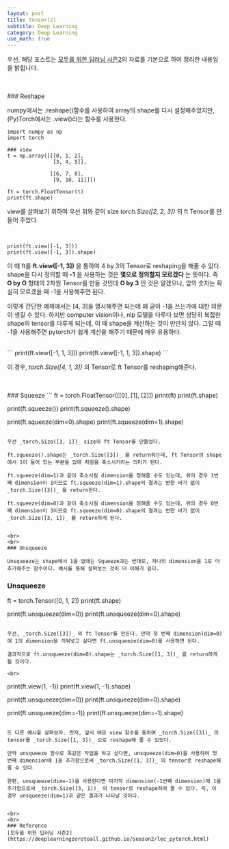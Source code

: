 ```yaml
---
layout: post
title: Tensor(2)
subtitle: Deep Learning
category: Deep Learning
use_math: true
---
```


우선, 해당 포스트는 [모두를 위한 딥러닝 시즌2](https://deeplearningzerotoall.github.io/season2/lec_pytorch.html)의 자료를 기본으로 하여 정리한 내용임을 밝힙니다.

<br>
<br>
### Reshape

numpy에서는 .reshape()함수를 사용하여 array의 shape를 다시 설정해주었지만, (Py)Torch에서는 .view()라는 함수를 사용한다.

```
import numpy as np
import torch

### view
t = np.array([[[0, 1, 2],
               [3, 4, 5]],

              [[6, 7, 8],
               [9, 10, 11]]])

ft = torch.FloatTensor(t)
print(ft.shape)
```

view를 살펴보기 위하여 우선 위와 같이 size _torch.Size([2, 2, 3])_ 의 ft Tensor를 만들어 주었다.

<br>

```
print(ft.view([-1, 3]))
print(ft.view([-1, 3]).shape)
```

이 때 ft를 __ft.view([-1, 3])__ 을 통하여 4 by 3의 Tensor로 reshaping을 해줄 수 있다. shape을 다시 정의할 때 __-1__ 을 사용하는 것은 __몇으로 정의할지 모르겠다__ 는 뜻이다. 즉 __O by O__ 형태의 2차원 Tensor를 만들 것인데 __O by 3__ 인 것은 알겠으나, 앞의 숫자는 확실히 모르겠을 때 -1을 사용해주면 된다.

이렇게 간단한 예제에서는 [4, 3]을 명시해주면 되는데 왜 굳이 -1을 쓰는가에 대한 의문이 생길 수 있다. 하지만 computer vision이나, nlp 모델을 다루다 보면 상당히 복잡한 shape의 tensor를 다루게 되는데, 이 때 shape을 계산하는 것이 만만치 않다. 그럴 때 -1을 사용해주면 pytorch가 쉽게 계산을 해주기 때문에 매우 유용하다.

<br>
```
print(ft.view([-1, 1, 3]))
print(ft.view([-1, 1, 3]).shape)
```

이 경우, _torch.Size([4, 1, 3])_ 의 Tensor로 ft Tensor를 reshaping해준다.


<br>
<br>
### Squeeze
```
ft = torch.FloatTensor([[0], [1], [2]])
print(ft)
print(ft.shape)

print(ft.squeeze())
print(ft.squeeze().shape)

print(ft.squeeze(dim=0).shape)
print(ft.squeeze(dim=1).shape)
```

우선 _torch.Size([3, 1])_ size의 ft Tensor를 만들었다.

ft.squeeze().shape는 _torch.Size([3])_ 를 return하는데, ft Tensor의 shape에서 1이 들어 있는 부분을 없애 차원을 축소시키라는 의미가 된다.

ft.squeeze(dim=1)과 같이 축소시킬 dimension을 정해줄 수도 있는데, 위의 경우 1번째 dimension이 1이므로 ft.squeeze(dim=1).shape의 결과는 변한 바가 없이 _torch.Size([3])_ 를 return한다.

ft.squeeze(dim=0)과 같이 축소시킬 dimension을 정해줄 수도 있는데, 위의 경우 0번째 dimension이 3이므로 ft.squeeze(dim=0).shape의 결과는 변한 바가 없이 _torch.Size([3, 1])_ 를 return하게 된다.


<br>
<br>
### Unsqueeze

Unsqueeze는 shape에서 1을 없애는 Squeeze과는 반대로, 하나의 dimension을 1로 더 추가해주는 함수이다. 예시를 통해 살펴보는 것이 더 이해가 쉽다.

```
### Unsqueeze
ft = torch.Tensor([0, 1, 2])
print(ft.shape)

print(ft.unsqueeze(dim=0))
print(ft.unsqueeze(dim=0).shape)
```

우선, _torch.Size([3])_ 의 ft Tensor를 만든다. 만약 첫 번째 dimension(dim=0)에 1의 dimension을 끼워넣고 싶다면 ft.unsqueeze(dim=0)를 사용하면 된다.

결과적으로 ft.unsqueeze(dim=0).shape는 _torch.Size([1, 3])_ 를 return하게 될 것이다.

<br>

```
print(ft.view(1, -1))
print(ft.view(1, -1).shape)

print(ft.unsqueeze(dim=0))
print(ft.unsqueeze(dim=0).shape)

print(ft.unsqueeze(dim=-1))
print(ft.unsqueeze(dim=-1).shape)
```

또 다른 예시를 살펴보자. 먼저, 앞서 배운 view 함수를 통하여 _torch.Size([3])_ 의 tensor를 _torch.Size([1, 3])_ 으로 reshape해 줄 수 있었다.

만약 unsqueeze 함수로 똑같은 작업을 하고 싶다면, unsqueeze(dim=0)을 사용하여 첫 번째 dimension에 1을 추가함으로써 _torch.Size([1, 3])_ 의 tensor로 reshape해 줄 수 있다.

한편, unsqueeze(dim=-1)을 사용한다면 마지막 dimension(-1번째 dimension)에 1을 추가함으로써 _torch.Size([3, 1])_ 의 tensor로 reshape하여 줄 수 있다. 즉, 이 경우 unsqueeze(dim=1)과 같은 결과가 나타날 것이다.


<br>
<br>
### Reference
[모두를 위한 딥러닝 시즌2](https://deeplearningzerotoall.github.io/season2/lec_pytorch.html)
